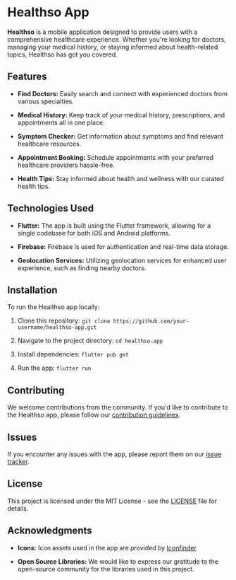 # Healthso App

**Healthso** is a mobile application designed to provide users with a comprehensive healthcare experience. Whether you're looking for doctors, managing your medical history, or staying informed about health-related topics, Healthso has got you covered.

## Features

- **Find Doctors:** Easily search and connect with experienced doctors from various specialties.

- **Medical History:** Keep track of your medical history, prescriptions, and appointments all in one place.

- **Symptom Checker:** Get information about symptoms and find relevant healthcare resources.

- **Appointment Booking:** Schedule appointments with your preferred healthcare providers hassle-free.

- **Health Tips:** Stay informed about health and wellness with our curated health tips.

## Technologies Used

- **Flutter:** The app is built using the Flutter framework, allowing for a single codebase for both iOS and Android platforms.

- **Firebase:** Firebase is used for authentication and real-time data storage.

- **Geolocation Services:** Utilizing geolocation services for enhanced user experience, such as finding nearby doctors.

## Installation

To run the Healthso app locally:

1. Clone this repository: `git clone https://github.com/your-username/healthso-app.git`

2. Navigate to the project directory: `cd healthso-app`

3. Install dependencies: `flutter pub get`

4. Run the app: `flutter run`

## Contributing

We welcome contributions from the community. If you'd like to contribute to the Healthso app, please follow our [contribution guidelines](CONTRIBUTING.md).

## Issues

If you encounter any issues with the app, please report them on our [issue tracker](https://github.com/your-username/healthso-app/issues).

## License

This project is licensed under the MIT License - see the [LICENSE](LICENSE) file for details.

## Acknowledgments

- **Icons:** Icon assets used in the app are provided by [Iconfinder](https://www.iconfinder.com/).

- **Open Source Libraries:** We would like to express our gratitude to the open-source community for the libraries used in this project.

